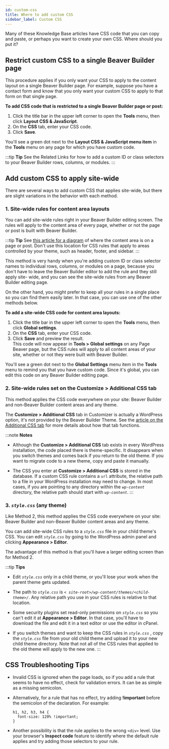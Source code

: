 ```yaml
---
id: custom-css
title: Where to add custom CSS
sidebar_label: Custom CSS
---
```


Many of these Knowledge Base articles have CSS code that you can copy and
paste, or perhaps you want to create your own CSS. Where should you put it?

## Restrict custom CSS to a single Beaver Builder page

This procedure applies if you only want your CSS to apply to the content
layout on a single Beaver Builder page. For example, suppose you have a
contact form and know that you only want your custom CSS to apply to that form
on that single page.

**To add CSS code that is restricted to a single Beaver Builder page or
post:**

  1. Click the title bar in the upper left corner to open the **Tools** menu, then click **Layout CSS & JavaScript**.
  2. On the **CSS** tab, enter your CSS code.
  3. Click **Save**.

You'll see a green dot next to the **Layout CSS & JavaScript menu item** in
the **Tools** menu on any page for which you have custom code.

:::tip **Tip**
See the Related Links for how to add a custom ID or class selectors
to your Beaver Builder rows, columns, or modules.
:::

## Add custom CSS to apply site-wide

There are several ways to add custom CSS that applies site-wide, but there are
slight variations in the behavior with each method.

### 1. Site-wide rules for content area layouts

You can add site-wide rules right in your Beaver Builder editing screen. The
rules will apply to the content area of every page, whether or not the page or
post is built with Beaver Builder.

:::tip **Tip**
See [this article for a diagram](/beaver-builder/getting-started/what-can-i-do-with-beaver-builder.md/#plugin-vs-theme-vs-beaver-themer) of where the content area is on a page or post. Don't use this location for CSS rules that apply to areas controlled by your theme, such as header, footer, and sidebar.
:::

This method is very handy when you're adding custom ID or class selector names
to individual rows, columns, or modules on a page, because you don't have to
leave the Beaver Builder editor to add the rule and they still apply site-
wide, and you can see the site-wide rules from any Beaver Builder editing
page.

On the other hand, you might prefer to keep all your rules in a single place
so you can find them easily later. In that case, you can use one of the other
methods below.

**To add a site-wide CSS code for content area layouts:**

1. Click the title bar in the upper left corner to open the **Tools** menu, then click **Global settings**.
2. On the **CSS** tab, enter your CSS code.
3. Click **Save** and preview the result.  
This code will now appear in **Tools > Global settings** on any Page Beaver
page, but the CSS rules will apply to all content areas of your site, whether
or not they were built with Beaver Builder.

You'll see a green dot next to the **Global Settings** menu item in the
**Tools** menu to remind you that you have custom code. Since it's global,
you can edit this code on any Beaver Builder editing page.

### 2. Site-wide rules set on the Customize > Additional CSS tab

This method applies the CSS code everywhere on your site: Beaver Builder and
non-Beaver Builder content areas and any theme.

The **Customize > Additional CSS** tab in Customizer is actually a WordPress
option, it's not provided by the Beaver Builder Theme. See the [article on the Additional CSS tab](/bb-theme/customizer-settings/additional-css.md) for more details about how that tab functions.

:::note **Notes**
* Although the **Customize > Additional CSS** tab exists in every WordPress installation, the code placed there is theme-specific. It disappears when you switch themes and comes back if you return to the old theme. If you want to migrate code to a new theme, copy and paste it manually.

* The CSS you enter at **Customize > Additional CSS** is stored in the database. If a custom CSS rule contains a `url` attribute, the relative path to a file in your WordPress installation may need to change. In most cases, if you are pointing to any directory within the *`wp-content`* directory, the relative path should start with *`wp-content`*.
:::

### 3. *`style.css`* (any theme)

Like Method 2, this method applies the CSS code everywhere on your site:
Beaver Builder and non-Beaver Builder content areas and any theme.

You can add site-wide CSS rules to a *`style.css`* file in your child theme's
CSS. You can edit *`style.css`* by going to the WordPress admin panel and
clicking **Appearance > Editor**.

The advantage of this method is that you'll have a larger editing screen than
for Method 2.

:::tip **Tips**
* Edit *`style.css`* only in a child theme, or you'll lose your work when the parent theme gets updated.

* The path to *`style.css`* is *`< site-root>/wp-content/themes/<child-theme>/`*. Any relative path you use in your CSS rules is relative to that location.

* Some security plugins set read-only permissions on *`style.css`* so you can't edit it at **Appearance > Editor**. In that case, you'll have to download the file and edit it in a text editor or use the editor in cPanel.

* If you switch themes and want to keep the CSS rules in *`style.css`* , copy the *`style.css`* file from your old child theme and upload it to your new child theme directory. Note that not all of the CSS rules that applied to the old theme will apply to the new one.
:::

## CSS Troubleshooting Tips

* Invalid CSS is ignored when the page loads, so if you add a rule that seems to have no effect, check for validation errors. It can be as simple as a missing semicolon.
* Alternatively, for a rule that has no effect, try adding **!important** before the semicolon of the declaration. For example:

  ```markup    
  h1, h2, h3, h4 {
    font-size: 120% !important;
  }
  ```

* Another possibility is that the rule applies to the wrong `<div>` level. Use your browser's **Inspect code** feature to identify where the default rule applies and try adding those selectors to your rule.
